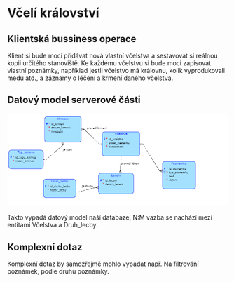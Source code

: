 Včelí království
=======================

## **Klientská bussiness operace**

Klient si bude moci přidávat nová vlastní včelstva a sestavovat si reálnou kopii určitého stanoviště. Ke každému včelstvu si bude moci zapisovat vlastní poznámky, například jestli včelstvo má královnu, kolik vyprodukovali medu atd., a záznamy o léčení a krmení daného včelstva.

## **Datový model serverové části**

<img src="diagram.png" style="background-color: white"/>

Takto vypadá datový model naší databáze, N:M vazba se nachází mezi entitami Včelstva a Druh_lecby.

## **Komplexní dotaz**

Komplexní dotaz by samozřejmě mohlo vypadat např. Na filtrování poznámek, podle druhu poznámky.
